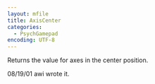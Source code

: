 ```yaml
---
layout: mfile
title: AxisCenter
categories:
  - PsychGamepad
encoding: UTF-8
---
```


Returns the value for axes in the center position.


08/19/01  awi     wrote it.